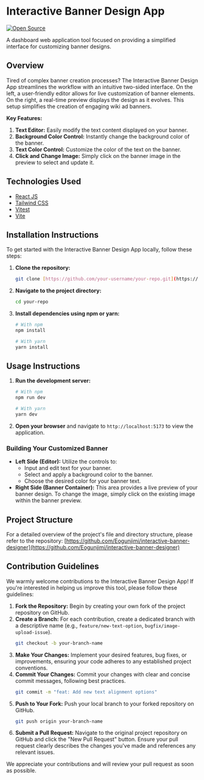  # Interactive Banner Design App

[![Open Source](https://img.shields.io/badge/Open%20Source-Yes-green.svg)](https://opensource.org/)

A dashboard web application tool focused on providing a simplified interface for customizing banner designs.

## Overview

Tired of complex banner creation processes? The Interactive Banner Design App streamlines the workflow with an intuitive two-sided interface. On the left, a user-friendly editor allows for live customization of banner elements. On the right, a real-time preview displays the design as it evolves. This setup simplifies the creation of engaging wiki ad banners.

**Key Features:**

1.  **Text Editor:** Easily modify the text content displayed on your banner.
2.  **Background Color Control:** Instantly change the background color of the banner.
3.  **Text Color Control:** Customize the color of the text on the banner.
4.  **Click and Change Image:** Simply click on the banner image in the preview to select and update it.

 

## Technologies Used

* [React JS](https://react.dev/)
* [Tailwind CSS](https://tailwindcss.com/)
* [Vitest](https://vitest.dev/)
* [Vite](https://vitejs.dev/)



## Installation Instructions

To get started with the Interactive Banner Design App locally, follow these steps:

1.  **Clone the repository:**
    ```bash
    git clone [https://github.com/your-username/your-repo.git](https://github.com/your-username/your-repo.git)
    ```
2.  **Navigate to the project directory:**
    ```bash
    cd your-repo
    ```
3.  **Install dependencies using npm or yarn:**
    ```bash
    # With npm
    npm install

    # With yarn
    yarn install
    ```

## Usage Instructions

1.  **Run the development server:**
    ```bash
    # With npm
    npm run dev

    # With yarn
    yarn dev
    ```
2.  **Open your browser** and navigate to `http://localhost:5173` to view the application.

### Building Your Customized Banner

* **Left Side (Editor):** Utilize the controls to:
    * Input and edit text for your banner.
    * Select and apply a background color to the banner.
    * Choose the desired color for your banner text.
* **Right Side (Banner Container):** This area provides a live preview of your banner design. To change the image, simply click on the existing image within the banner preview.

## Project Structure

For a detailed overview of the project's file and directory structure, please refer to the repository: [https://github.com/Eogunjimi/interactive-banner-designer](https://github.com/Eogunjimi/interactive-banner-designer)

## Contribution Guidelines

We warmly welcome contributions to the Interactive Banner Design App! If you're interested in helping us improve this tool, please follow these guidelines:

1.  **Fork the Repository:** Begin by creating your own fork of the project repository on GitHub.
2.  **Create a Branch:** For each contribution, create a dedicated branch with a descriptive name (e.g., `feature/new-text-option`, `bugfix/image-upload-issue`).
    ```bash
    git checkout -b your-branch-name
    ```
3.  **Make Your Changes:** Implement your desired features, bug fixes, or improvements, ensuring your code adheres to any established project conventions.
4.  **Commit Your Changes:** Commit your changes with clear and concise commit messages, following best practices.
    ```bash
    git commit -m "feat: Add new text alignment options"
    ```
5.  **Push to Your Fork:** Push your local branch to your forked repository on GitHub.
    ```bash
    git push origin your-branch-name
    ```
6.  **Submit a Pull Request:** Navigate to the original project repository on GitHub and click the "New Pull Request" button. Ensure your pull request clearly describes the changes you've made and references any relevant issues.

We appreciate your contributions and will review your pull request as soon as possible.
 
